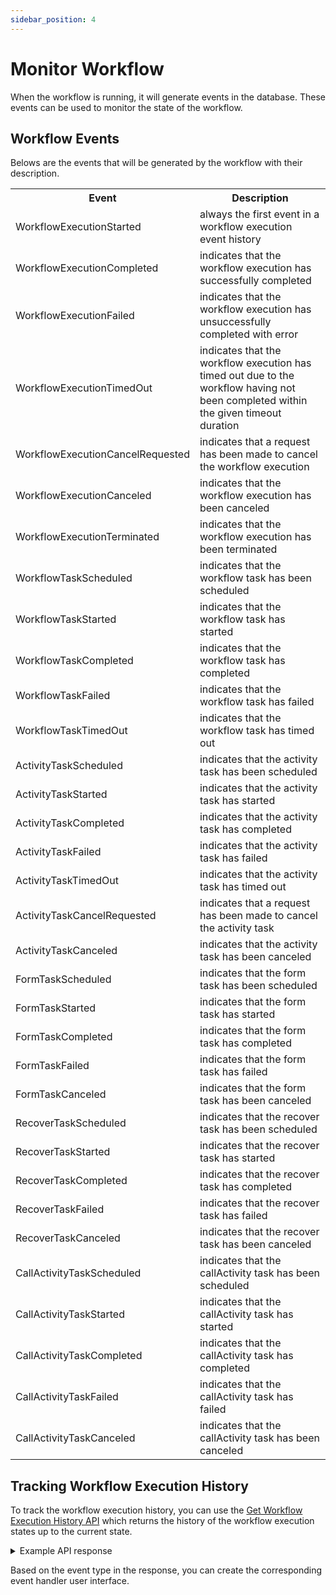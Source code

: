 ```yaml
---
sidebar_position: 4
---
```

# Monitor Workflow

When the workflow is running, it will generate events in the database. These events can be used to monitor the 
state of the workflow.

## Workflow Events

Belows are the events that will be generated by the workflow with their description.

<table>
<tr><th>Event</th><th>Description</th></tr>
<tr><td>WorkflowExecutionStarted</td><td>always the first event in a workflow execution event history</td></tr>
<tr><td>WorkflowExecutionCompleted</td><td>indicates that the workflow execution has successfully completed</td></tr>
<tr><td>WorkflowExecutionFailed</td><td>indicates that the workflow execution has unsuccessfully completed with error</td></tr>
<tr><td>WorkflowExecutionTimedOut</td><td>indicates that the workflow execution has timed out due to the workflow having not been completed within the given timeout duration</td></tr>
<tr><td>WorkflowExecutionCancelRequested</td><td>indicates that a request has been made to cancel the workflow execution</td></tr>
<tr><td>WorkflowExecutionCanceled</td><td>indicates that the workflow execution has been canceled</td></tr>
<tr><td>WorkflowExecutionTerminated</td><td>indicates that the workflow execution has been terminated</td></tr>
<tr><td>WorkflowTaskScheduled</td><td>indicates that the workflow task has been scheduled</td></tr>
<tr><td>WorkflowTaskStarted</td><td>indicates that the workflow task has started</td></tr>
<tr><td>WorkflowTaskCompleted</td><td>indicates that the workflow task has completed</td></tr>
<tr><td>WorkflowTaskFailed</td><td>indicates that the workflow task has failed</td></tr>
<tr><td>WorkflowTaskTimedOut</td><td>indicates that the workflow task has timed out</td></tr>
<tr><td>ActivityTaskScheduled</td><td>indicates that the activity task has been scheduled</td></tr>
<tr><td>ActivityTaskStarted</td><td>indicates that the activity task has started</td></tr>
<tr><td>ActivityTaskCompleted</td><td>indicates that the activity task has completed</td></tr>
<tr><td>ActivityTaskFailed</td><td>indicates that the activity task has failed</td></tr>
<tr><td>ActivityTaskTimedOut</td><td>indicates that the activity task has timed out</td></tr>
<tr><td>ActivityTaskCancelRequested</td><td>indicates that a request has been made to cancel the activity task</td></tr>
<tr><td>ActivityTaskCanceled</td><td>indicates that the activity task has been canceled</td></tr>
<tr><td>FormTaskScheduled</td><td>indicates that the form task has been scheduled</td></tr>
<tr><td>FormTaskStarted</td><td>indicates that the form task has started</td></tr>
<tr><td>FormTaskCompleted</td><td>indicates that the form task has completed</td></tr>
<tr><td>FormTaskFailed</td><td>indicates that the form task has failed</td></tr>
<tr><td>FormTaskCanceled</td><td>indicates that the form task has been canceled</td></tr>
<tr><td>RecoverTaskScheduled</td><td>indicates that the recover task has been scheduled</td></tr>
<tr><td>RecoverTaskStarted</td><td>indicates that the recover task has started</td></tr>
<tr><td>RecoverTaskCompleted</td><td>indicates that the recover task has completed</td></tr>
<tr><td>RecoverTaskFailed</td><td>indicates that the recover task has failed</td></tr>
<tr><td>RecoverTaskCanceled</td><td>indicates that the recover task has been canceled</td></tr>
<tr><td>CallActivityTaskScheduled</td><td>indicates that the callActivity task has been scheduled</td></tr>
<tr><td>CallActivityTaskStarted</td><td>indicates that the callActivity task has started</td></tr>
<tr><td>CallActivityTaskCompleted</td><td>indicates that the callActivity task has completed</td></tr>
<tr><td>CallActivityTaskFailed</td><td>indicates that the callActivity task has failed</td></tr>
<tr><td>CallActivityTaskCanceled</td><td>indicates that the callActivity task has been canceled</td></tr>
</table>

## Tracking Workflow Execution History

To track the workflow execution history, you can use the 
[Get Workflow Execution History API](../../Workflow%20API/10-get-workflow-execution-history.api.mdx) which returns 
the history of the workflow execution states up to the current state.

<details>
<summary>Example API response</summary>

```json
{
    "data": [
        {
            "id": "718bcfc1-e748-40f0-836a-f94d3c5ca0ec",
            "workflow_id": "1d2d6a7f-5d86-41ab-85a7-0d9256d9f8e6",
            "workflow_run_id": "077659fe-1b6c-4db1-87a6-64833267319b",
            "activity_name": "",
            "activity_type": "",
            "event": "WorkflowExecutionStarted",
            "data": {},
            "created_at": "2024-10-24T10:47:35.14814Z"
        },
        {
            "id": "4c5bbffc-03fe-441f-a099-e23b5da954f1",
            "workflow_id": "1d2d6a7f-5d86-41ab-85a7-0d9256d9f8e6",
            "workflow_run_id": "077659fe-1b6c-4db1-87a6-64833267319b",
            "activity_name": "example",
            "activity_type": "ExampleActivity",
            "event": "ActivityTaskScheduled",
            "data": {
                "input": [
                    "{\"input\": \"Hello\"}" 
                ]
            },
            "created_at": "2024-10-24T10:47:35.160881Z"
        },
        {
            "id": "a9a8b6fd-03fe-43df-bcd6-686c3fcbe0d4",
            "workflow_id": "1d2d6a7f-5d86-41ab-85a7-0d9256d9f8e6",
            "workflow_run_id": "077659fe-1b6c-4db1-87a6-64833267319b",
            "activity_name": "example",
            "activity_type": "ExampleActivity",
            "event": "ActivityTaskStarted",
            "data": {},
            "created_at": "2024-10-24T10:47:35.165684Z"
        },
        {
            "id": "f2dfd9e4-db39-4484-97a2-3f6ef2f424c8",
            "workflow_id": "1d2d6a7f-5d86-41ab-85a7-0d9256d9f8e6",
            "workflow_run_id": "077659fe-1b6c-4db1-87a6-64833267319b",
            "activity_name": "example",
            "activity_type": "ExampleActivity",
            "event": "ActivityTaskCompleted",
            "data": {
                "result": [
                    {
                        "output": "Hello"
                    }
                ]
            },
            "created_at": "2024-10-24T10:47:35.166853Z"
        },
        {
            "id": "76600b19-a9ed-452e-897a-bd019aee82c1",
            "workflow_id": "1d2d6a7f-5d86-41ab-85a7-0d9256d9f8e6",
            "workflow_run_id": "077659fe-1b6c-4db1-87a6-64833267319b",
            "activity_name": "",
            "activity_type": "",
            "event": "WorkflowExecutionCompleted",
            "data": {},
            "created_at": "2024-10-24T10:53:02.343729Z"
        }
    ],
    "sent_at": "2024-10-30T09:37:27Z",
    "page": {
        "number": 1,
        "size": 5,
        "total_records": 5,
        "count": 5,
        "sort": [
            ""
        ]
    }
}
```

</details>

Based on the event type in the response, you can create the corresponding event handler user interface.

